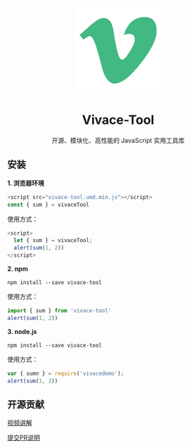 <br>

<p align="center">
<img src="./docs/public/logo.png" style="width:200px;" />
</p>

<h1 align="center">Vivace-Tool</h1>

<p align="center">开源、模块化、高性能的 JavaScript 实用工具库</p>

## 安装

**1. 浏览器环境**

```js
<script src="vivace-tool.umd.min.js"></script>
const { sum } = vivaceTool
```

使用方式：

```js
<script>
  let { sum } = vivaceTool;
  alert(sum(1, 2))
</script>
```

**2. npm**

```shell
npm install --save vivace-tool
```
使用方式：

```js
import { sum } from 'vivace-tool'
alert(sum(1, 2))
```


**3. node.js**

```shell
npm install --save vivace-tool
```

使用方式：

```js
var { sumn } = require('vivacedemo');
alert(sum(1, 2))
```

## 开源贡献

[视频讲解]()

[提交PR说明](https://www.yuque.com/xiumubai/fe/ufg8ff)
